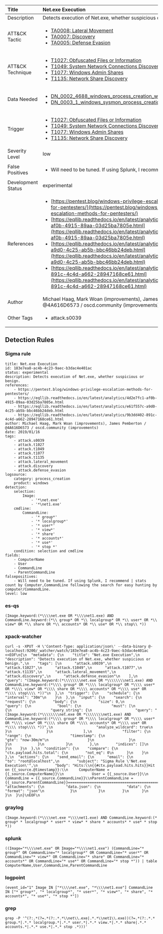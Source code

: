| Title                | Net.exe Execution                                                                                                                                                 |
|:---------------------|:------------------------------------------------------------------------------------------------------------------------------------------------------------|
| Description          | Detects execution of Net.exe, whether suspicious or benign.                                                                                                                                           |
| ATT&amp;CK Tactic    |  <ul><li>[TA0008: Lateral Movement](https://attack.mitre.org/tactics/TA0008)</li><li>[TA0007: Discovery](https://attack.mitre.org/tactics/TA0007)</li><li>[TA0005: Defense Evasion](https://attack.mitre.org/tactics/TA0005)</li></ul>  |
| ATT&amp;CK Technique | <ul><li>[T1027: Obfuscated Files or Information](https://attack.mitre.org/techniques/T1027)</li><li>[T1049: System Network Connections Discovery](https://attack.mitre.org/techniques/T1049)</li><li>[T1077: Windows Admin Shares](https://attack.mitre.org/techniques/T1077)</li><li>[T1135: Network Share Discovery](https://attack.mitre.org/techniques/T1135)</li></ul>  |
| Data Needed          | <ul><li>[DN_0002_4688_windows_process_creation_with_commandline](../Data_Needed/DN_0002_4688_windows_process_creation_with_commandline.md)</li><li>[DN_0003_1_windows_sysmon_process_creation](../Data_Needed/DN_0003_1_windows_sysmon_process_creation.md)</li></ul>  |
| Trigger              | <ul><li>[T1027: Obfuscated Files or Information](../Triggers/T1027.md)</li><li>[T1049: System Network Connections Discovery](../Triggers/T1049.md)</li><li>[T1077: Windows Admin Shares](../Triggers/T1077.md)</li><li>[T1135: Network Share Discovery](../Triggers/T1135.md)</li></ul>  |
| Severity Level       | low |
| False Positives      | <ul><li>Will need to be tuned. If using Splunk, I recommend | stats count by Computer,CommandLine following the search for easy hunting by computer/CommandLine.</li></ul>  |
| Development Status   | experimental |
| References           | <ul><li>[https://pentest.blog/windows-privilege-escalation-methods-for-pentesters/](https://pentest.blog/windows-privilege-escalation-methods-for-pentesters/)</li><li>[https://eqllib.readthedocs.io/en/latest/analytics/4d2e7fc1-af0b-4915-89aa-03d25ba7805e.html](https://eqllib.readthedocs.io/en/latest/analytics/4d2e7fc1-af0b-4915-89aa-03d25ba7805e.html)</li><li>[https://eqllib.readthedocs.io/en/latest/analytics/e61f557c-a9d0-4c25-ab5b-bbc46bb24deb.html](https://eqllib.readthedocs.io/en/latest/analytics/e61f557c-a9d0-4c25-ab5b-bbc46bb24deb.html)</li><li>[https://eqllib.readthedocs.io/en/latest/analytics/9b3dd402-891c-4c4d-a662-28947168ce61.html](https://eqllib.readthedocs.io/en/latest/analytics/9b3dd402-891c-4c4d-a662-28947168ce61.html)</li></ul>  |
| Author               | Michael Haag, Mark Woan (improvements), James Pemberton / @4A616D6573 / oscd.community (improvements) |
| Other Tags           | <ul><li>attack.s0039</li></ul> | 

## Detection Rules

### Sigma rule

```
title: Net.exe Execution
id: 183e7ea8-ac4b-4c23-9aec-b3dac4e401ac
status: experimental
description: Detects execution of Net.exe, whether suspicious or benign.
references:
    - https://pentest.blog/windows-privilege-escalation-methods-for-pentesters/
    - https://eqllib.readthedocs.io/en/latest/analytics/4d2e7fc1-af0b-4915-89aa-03d25ba7805e.html
    - https://eqllib.readthedocs.io/en/latest/analytics/e61f557c-a9d0-4c25-ab5b-bbc46bb24deb.html
    - https://eqllib.readthedocs.io/en/latest/analytics/9b3dd402-891c-4c4d-a662-28947168ce61.html
author: Michael Haag, Mark Woan (improvements), James Pemberton / @4A616D6573 / oscd.community (improvements)
date: 2019/01/16
tags:
    - attack.s0039
    - attack.t1027
    - attack.t1049
    - attack.t1077
    - attack.t1135
    - attack.lateral_movement
    - attack.discovery
    - attack.defense_evasion
logsource:
    category: process_creation
    product: windows
detection:
    selection:
        Image:
            - '*\net.exe'
            - '*\net1.exe'
    cmdline:
        CommandLine:
            - '* group*'
            - '* localgroup*'
            - '* user*'
            - '* view*'
            - '* share'
            - '* accounts*'
            - '* use*'
            - '* stop *'
    condition: selection and cmdline
fields:
    - ComputerName
    - User
    - CommandLine
    - ParentCommandLine
falsepositives:
    - Will need to be tuned. If using Splunk, I recommend | stats count by Computer,CommandLine following the search for easy hunting by computer/CommandLine.
level: low

```





### es-qs
    
```
(Image.keyword:(*\\\\net.exe OR *\\\\net1.exe) AND CommandLine.keyword:(*\\ group* OR *\\ localgroup* OR *\\ user* OR *\\ view* OR *\\ share OR *\\ accounts* OR *\\ use* OR *\\ stop\\ *))
```


### xpack-watcher
    
```
curl -s -XPUT -H \'Content-Type: application/json\' --data-binary @- localhost:9200/_watcher/watch/183e7ea8-ac4b-4c23-9aec-b3dac4e401ac <<EOF\n{\n  "metadata": {\n    "title": "Net.exe Execution",\n    "description": "Detects execution of Net.exe, whether suspicious or benign.",\n    "tags": [\n      "attack.s0039",\n      "attack.t1027",\n      "attack.t1049",\n      "attack.t1077",\n      "attack.t1135",\n      "attack.lateral_movement",\n      "attack.discovery",\n      "attack.defense_evasion"\n    ],\n    "query": "(Image.keyword:(*\\\\\\\\net.exe OR *\\\\\\\\net1.exe) AND CommandLine.keyword:(*\\\\ group* OR *\\\\ localgroup* OR *\\\\ user* OR *\\\\ view* OR *\\\\ share OR *\\\\ accounts* OR *\\\\ use* OR *\\\\ stop\\\\ *))"\n  },\n  "trigger": {\n    "schedule": {\n      "interval": "30m"\n    }\n  },\n  "input": {\n    "search": {\n      "request": {\n        "body": {\n          "size": 0,\n          "query": {\n            "bool": {\n              "must": [\n                {\n                  "query_string": {\n                    "query": "(Image.keyword:(*\\\\\\\\net.exe OR *\\\\\\\\net1.exe) AND CommandLine.keyword:(*\\\\ group* OR *\\\\ localgroup* OR *\\\\ user* OR *\\\\ view* OR *\\\\ share OR *\\\\ accounts* OR *\\\\ use* OR *\\\\ stop\\\\ *))",\n                    "analyze_wildcard": true\n                  }\n                }\n              ],\n              "filter": {\n                "range": {\n                  "timestamp": {\n                    "gte": "now-30m/m"\n                  }\n                }\n              }\n            }\n          }\n        },\n        "indices": []\n      }\n    }\n  },\n  "condition": {\n    "compare": {\n      "ctx.payload.hits.total": {\n        "not_eq": 0\n      }\n    }\n  },\n  "actions": {\n    "send_email": {\n      "email": {\n        "to": "root@localhost",\n        "subject": "Sigma Rule \'Net.exe Execution\'",\n        "body": "Hits:\\n{{#ctx.payload.hits.hits}}Hit on {{_source.@timestamp}}:\\n     ComputerName = {{_source.ComputerName}}\\n             User = {{_source.User}}\\n      CommandLine = {{_source.CommandLine}}\\nParentCommandLine = {{_source.ParentCommandLine}}================================================================================\\n{{/ctx.payload.hits.hits}}",\n        "attachments": {\n          "data.json": {\n            "data": {\n              "format": "json"\n            }\n          }\n        }\n      }\n    }\n  }\n}\nEOF\n
```


### graylog
    
```
(Image.keyword:(*\\\\net.exe *\\\\net1.exe) AND CommandLine.keyword:(* group* * localgroup* * user* * view* * share * accounts* * use* * stop *))
```


### splunk
    
```
((Image="*\\\\net.exe" OR Image="*\\\\net1.exe") (CommandLine="* group*" OR CommandLine="* localgroup*" OR CommandLine="* user*" OR CommandLine="* view*" OR CommandLine="* share" OR CommandLine="* accounts*" OR CommandLine="* use*" OR CommandLine="* stop *")) | table ComputerName,User,CommandLine,ParentCommandLine
```


### logpoint
    
```
(event_id="1" Image IN ["*\\\\net.exe", "*\\\\net1.exe"] CommandLine IN ["* group*", "* localgroup*", "* user*", "* view*", "* share", "* accounts*", "* use*", "* stop *"])
```


### grep
    
```
grep -P '^(?:.*(?=.*(?:.*.*\\net\\.exe|.*.*\\net1\\.exe))(?=.*(?:.*.* group.*|.*.* localgroup.*|.*.* user.*|.*.* view.*|.*.* share|.*.* accounts.*|.*.* use.*|.*.* stop .*)))'
```



